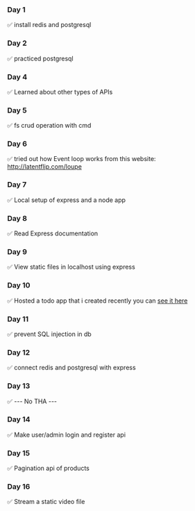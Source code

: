 ### Day 1

✅ install redis and postgresql

### Day 2

✅ practiced postgresql

### Day 4

✅ Learned about other types of APIs

### Day 5

✅ fs crud operation with cmd

### Day 6

✅ tried out how Event loop works from this website: http://latentflip.com/loupe

### Day 7

✅ Local setup of express and a node app

### Day 8

✅ Read Express documentation

### Day 9

✅ View static files in localhost using express

### Day 10

✅ Hosted a todo app that i created recently you can
[see it here](https://kirua-todo-app.herokuapp.com/)

### Day 11

✅ prevent SQL injection in db

### Day 12

✅ connect redis and postgresql with express

### Day 13

✅ --- No THA ---

### Day 14

✅ Make user/admin login and register api

### Day 15

✅ Pagination api of products

### Day 16

✅ Stream a static video file
